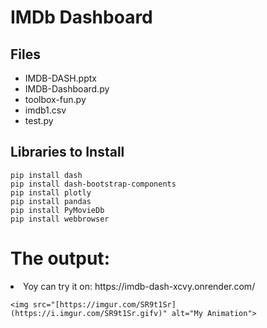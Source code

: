 <!DOCTYPE html>
<html>
<head>
  <title>IMDb Dashboard</title>
</head>
<body>
  <h1>IMDb Dashboard</h1>
  <h2>Files</h2>
  <ul>
    <li>IMDB-DASH.pptx</li>
    <li>IMDB-Dashboard.py</li>
    <li>toolbox-fun.py</li>
    <li>imdb1.csv</li>
    <li>test.py</li>
  </ul>

  <h2>Libraries to Install</h2>
  <pre><code>pip install dash
pip install dash-bootstrap-components
pip install plotly
pip install pandas
pip install PyMovieDb
pip install webbrowser</code></pre>
<h1>The output:</h1>
	 <li>Yoy can try it on:  https://imdb-dash-xcvy.onrender.com/</li>
	
	<img src="[https://imgur.com/SR9t1Sr](https://i.imgur.com/SR9t1Sr.gifv)" alt="My Animation">

</body>
</html>
